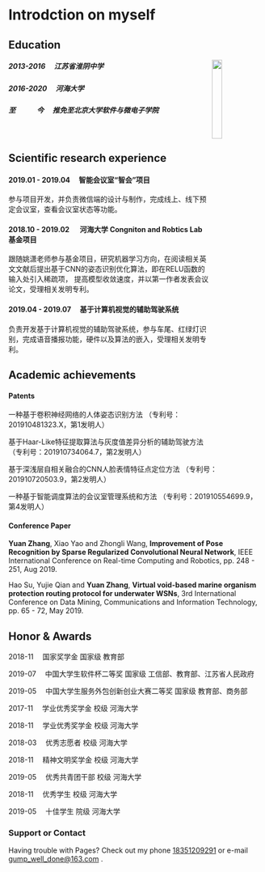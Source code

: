 # Introdction on myself

## Education

<img src='https://img-blog.csdnimg.cn/20191002195757731.jpg' align='right' style=' width:20% '/>

##### 2013-2016  &emsp;江苏省淮阴中学

##### 2016-2020  &emsp;河海大学

##### 至&emsp;&emsp;&emsp;今  &emsp;推免至北京大学软件与微电子学院

###### &emsp;

## Scientific research experience

#### 2019.01 - 2019.04   &emsp;智能会议室“智会”项目

参与项目开发，并负责微信端的设计与制作，完成线上、线下预定会议室，查看会议室状态等功能。
    
#### 2018.10 - 2019.02   &emsp; 河海大学 Congniton and Robtics Lab 基金项目

跟随姚潇老师参与基金项目，研究机器学习方向，在阅读相关英文文献后提出基于CNN的姿态识别优化算法，即在RELU函数的输入处引入稀疏项， 提高模型收敛速度，并以第一作者发表会议论文，受理相关发明专利。
    
#### 2019.04 - 2019.07   &emsp;基于计算机视觉的辅助驾驶系统

负责开发基于计算机视觉的辅助驾驶系统，参与车尾、红绿灯识别，完成语音播报功能，硬件以及算法的嵌入，受理相关发明专利。 
    
## Academic achievements


#### Patents   

一种基于卷积神经网络的人体姿态识别方法 （专利号：201910481323.X，第1发明人） 

基于Haar-Like特征提取算法与灰度值差异分析的辅助驾驶方法 （专利号：201910734064.7，第2发明人） 

基于深浅层自相关融合的CNN人脸表情特征点定位方法 （专利号：201910720503.9，第2发明人）

一种基于智能调度算法的会议室管理系统和方法 （专利号：201910554699.9，第4发明人） 

#### Conference Paper 

**Yuan Zhang**, Xiao Yao and Zhongli Wang, **Improvement of Pose Recognition by Sparse Regularized Convolutional Neural Network**, IEEE International Conference on Real-time Computing and Robotics, pp. 248 - 251, Aug 2019.

Hao Su, Yujie Qian and **Yuan Zhang**, **Virtual void-based marine organism protection routing protocol for underwater WSNs**,  3rd International Conference on Data Mining, Communications and  Information Technology, pp. 65 - 72, May 2019.



## Honor & Awards

2018-11  &emsp;国家奖学金 国家级 教育部

2019-07  &emsp;中国大学生软件杯二等奖 国家级 工信部、教育部、江苏省人民政府

2019-05  &emsp;中国大学生服务外包创新创业大赛二等奖 国家级 教育部、商务部

2017-11  &emsp;学业优秀奖学金 校级 河海大学

2018-11  &emsp;学业优秀奖学金 校级 河海大学

2018-03  &emsp;优秀志愿者 校级 河海大学

2018-11  &emsp;精神文明奖学金 校级 河海大学

2019-05  &emsp;优秀共青团干部 校级 河海大学 

2018-11  &emsp;优秀学生 校级 河海大学

2019-05  &emsp;十佳学生 院级 河海大学



### Support or Contact

Having trouble with Pages? Check out my phone [18351209291](https://help.github.com/categories/github-pages-basics/) or e-mail [gump_well_done@163.com](https://github.com/contact) .
